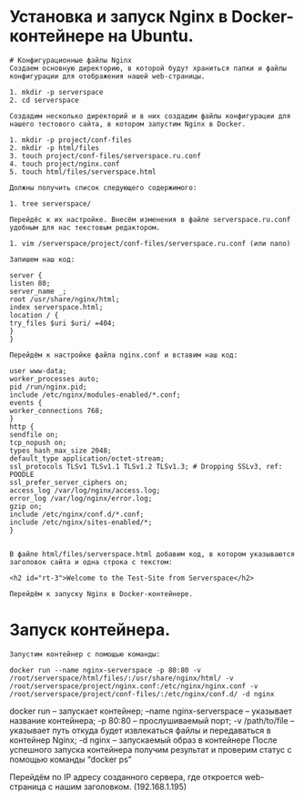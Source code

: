 # Установка и запуск Nginx в Docker-контейнере на Ubuntu.

	# Конфигурационные файлы Nginx
	Создаем основную директорию, в которой будут храниться папки и файлы конфигурации для отображения нашей web-страницы.

	1. mkdir -p serverspace
	2. cd serverspace

	Создадим несколько директорий и в них создадим файлы конфигурации для нашего тестового сайта, в котором запустим Nginx в Docker.

	1. mkdir -p project/conf-files
	2. mkdir -p html/files
	3. touch project/conf-files/serverspace.ru.conf
	4. touch project/nginx.conf
	5. touch html/files/serverspace.html

	Должны получить список следующего содержимого:

	1. tree serverspace/

	Перейдёс к их настройке. Внесём изменения в файле serverspace.ru.conf удобным для нас текстовым редактором.

	1. vim /serverspace/project/conf-files/serverspace.ru.conf (или nano)

	Запишем наш код:

	server {
	listen 80;
	server_name _;
	root /usr/share/nginx/html;
	index serverspace.html;
	location / {
	try_files $uri $uri/ =404;
	}
	}

	Перейдём к настройке файла nginx.conf и вставим наш код:

	user www-data;
	worker_processes auto;
	pid /run/nginx.pid;
	include /etc/nginx/modules-enabled/*.conf;
	events {
	worker_connections 768;
	}
	http {
	sendfile on;
	tcp_nopush on;
	types_hash_max_size 2048;
	default_type application/octet-stream;
	ssl_protocols TLSv1 TLSv1.1 TLSv1.2 TLSv1.3; # Dropping SSLv3, ref: POODLE
	ssl_prefer_server_ciphers on;
	access_log /var/log/nginx/access.log;
	error_log /var/log/nginx/error.log;
	gzip on;
	include /etc/nginx/conf.d/*.conf;
	include /etc/nginx/sites-enabled/*;
	}


	В файле html/files/serverspace.html добавим код, в котором указываются заголовок сайта и одна строка с текстом:

	<h2 id="rt-3">Welcome to the Test-Site from Serverspace</h2>

	Перейдём к запуску Nginx в Docker-контейнере.

# Запуск контейнера.

	Запустим контейнер с помощью команды:

	docker run --name nginx-serverspace -p 80:80 -v /root/serverspace/html/files/:/usr/share/nginx/html/ -v /root/serverspace/project/nginx.conf:/etc/nginx/nginx.conf -v /root/serverspace/project/conf-files/:/etc/nginx/conf.d/ -d nginx

docker run – запускает контейнер;
–name nginx-serverspace – указывает название контейнера;
-p 80:80 – прослушиваемый порт;
-v /path/to/file – указывает путь откуда будет извлекаться файлы и передаваться в контейнер Nginx;
-d nginx – запускаемый образ в контейнере
После успешного запуска контейнера получим результат и проверим статус с помощью команды “docker ps”


Перейдём по IP адресу созданного сервера, где откроется web-страница с нашим заголовком. (192.168.1.195)
